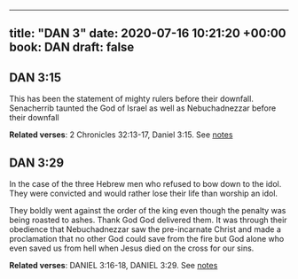 
---
title: "DAN 3"
date: 2020-07-16 10:21:20 +00:00
book: DAN
draft: false
---

## DAN 3:15

This has been the statement of mighty rulers before their downfall. Senacherrib taunted the God of Israel as well as Nebuchadnezzar before their downfall

**Related verses**: 2 Chronicles 32:13-17, Daniel 3:15. See [notes](https://my.bible.com/notes/3474887589155823939)


## DAN 3:29

In the case of the three Hebrew men who refused to bow down to the idol. They were convicted and would rather lose their life than worship an idol.

They boldly went against the order of the king even though the penalty was being roasted to ashes. Thank God God delivered them. It was through their obedience that Nebuchadnezzar saw the pre-incarnate Christ and made a proclamation that no other God could save from the fire but God alone who even saved us from hell when Jesus died on the cross for our sins.

**Related verses**: DANIEL 3:16-18, DANIEL 3:29. See [notes](https://my.bible.com/notes/2794772332664315998)

